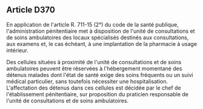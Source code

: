 Article D370
----
En application de l'article R. 711-15 (2°) du code de la santé publique,
l'administration pénitentiaire met à disposition de l'unité de consultations et
de soins ambulatoires des locaux spécialisés destinés aux consultations, aux
examens et, le cas échéant, à une implantation de la pharmacie à usage
intérieur.

Des cellules situées à proximité de l'unité de consultations et de soins
ambulatoires peuvent être réservées à l'hébergement momentané des détenus
malades dont l'état de santé exige des soins fréquents ou un suivi médical
particulier, sans toutefois nécessiter une hospitalisation. L'affectation des
détenus dans ces cellules est décidée par le chef de l'établissement
pénitentiaire, sur proposition du praticien responsable de l'unité de
consultations et de soins ambulatoires.

